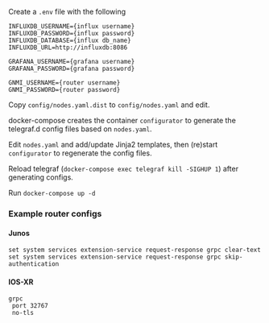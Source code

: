 Create a `.env` file with the following
```
INFLUXDB_USERNAME={influx username}
INFLUXDB_PASSWORD={influx password}
INFLUXDB_DATABASE={influx db_name}
INFLUXDB_URL=http://influxdb:8086

GRAFANA_USERNAME={grafana username}
GRAFANA_PASSWORD={grafana password}

GNMI_USERNAME={router username}
GNMI_PASSWORD={router password}
```
Copy `config/nodes.yaml.dist` to `config/nodes.yaml` and edit.

docker-compose creates the container `configurator` to generate the telegraf.d config files based on `nodes.yaml`.  

Edit `nodes.yaml` and add/update Jinja2 templates, then (re)start `configurator` to regenerate the config files.  

Reload telegraf (`docker-compose exec telegraf kill -SIGHUP 1`) after generating configs.

Run
`docker-compose up -d`

### Example router configs
#### Junos
```
set system services extension-service request-response grpc clear-text
set system services extension-service request-response grpc skip-authentication
```
#### IOS-XR
```
grpc
 port 32767
 no-tls
 ```
